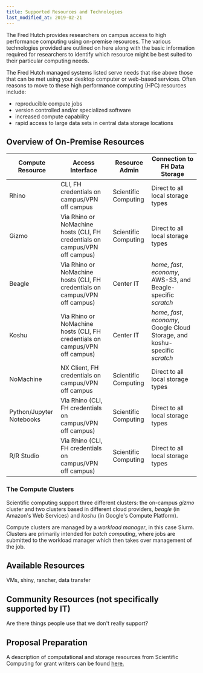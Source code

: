 ```yaml
---
title: Supported Resources and Technologies
last_modified_at: 2019-02-21
---
```


The Fred Hutch provides researchers on campus access to high performance computing using on-premise resources.  The various technologies provided are outlined on here along with the basic information required for researchers to identify which resource might be best suited to their particular computing needs.

The Fred Hutch managed systems listed serve needs that rise above those that can be met using your desktop computer or web-based services. Often reasons to move
to these high performance computing (HPC) resources include:

  - reproducible compute jobs
  - version controlled and/or specialized software
  - increased compute capability
  - rapid access to large data sets in central data storage locations

## Overview of On-Premise Resources

Compute Resource | Access Interface | Resource Admin | Connection to FH Data Storage
--- | --- | --- | ---
Rhino | CLI, FH credentials on campus/VPN off campus | Scientific Computing | Direct to all local storage types
Gizmo | Via Rhino or NoMachine hosts (CLI, FH credentials on campus/VPN off campus) | Scientific Computing | Direct to all local storage types
Beagle | Via Rhino or NoMachine hosts (CLI, FH credentials on campus/VPN off campus) | Center IT | _home_, _fast_, _economy_, AWS-S3, and Beagle-specific _scratch_
Koshu | Via Rhino or NoMachine hosts (CLI, FH credentials on campus/VPN off campus) | Center IT | _home_, _fast_, _economy_, Google Cloud Storage, and koshu-specific _scratch_
NoMachine | NX Client, FH credentials on campus/VPN off campus | Scientific Computing | Direct to all local storage types
Python/Jupyter Notebooks | Via Rhino (CLI, FH credentials on campus/VPN off campus) | Scientific Computing | Direct to all local storage types
R/R Studio | Via Rhino (CLI, FH credentials on campus/VPN off campus) | Scientific Computing | Direct to all local storage types

### The Compute Clusters

Scientific computing support three different clusters: the on-campus _gizmo_ cluster and two clusters based in different cloud providers, _beagle_ (in Amazon's Web Services) and _koshu_ (in Google's Compute Platform).

Compute clusters are managed by a _workload manager_, in this case Slurm.  Clusters are primarily intended for _batch computing_, where jobs are submitted to the workload manager which then takes over management of the job.

## Available Resources
VMs, shiny, rancher, data transfer

## Community Resources (not specifically supported by IT)
Are there things people use that we don't really support?

## Proposal Preparation
A description of computational and storage resources from Scientific Computing for grant writers can be found [here.](/computing/grants_publications/)

<!-- ## Self Service Resources
Jupyterhub, RStudio, db4sci, Galaxy, etc.

## Details on Cluster Nodes

### Resources 
This table is a work in progress.  

Name|Type|Authentication|Authorization|Location
---|---|---|---|---
{%- for resource in site.data.scicomp_resources %}
{{ resource.name }}|{{ resource.type }}|{{ resource.access[0].type }}|{{ resource.access[0].auth }}|{{ resource.location }}
{%- endfor %}

### Cluster Node Tables
{%- for resource in site.data.cluster_nodes %}

### {{ resource.cluster_name | upcase }}
Location: {{ resource.location }}

|Partition|Node Name|Node Count|CPU|Cores|Memory|
|---|:---:|:---:|---:|:---:|:---:|
{%- for node in resource.nodes %}
{{ node.partition }}|{{ node.node_name }}|{{ node.node_count }}|{{ node.processor_manufacturer }} {{ node.processor_model }}|{{ node.cores }}|{{ node.memory_gb }}GB
{%- endfor %}

#### Additional resources

|Node Name|GPU|Network|Local Storage|
|---|---|---|
{%- for node in resource.nodes %}
{{ node.node_name }}|{{node.gpu}}|{{ node.network }}|{{ node.local_storage }}
{%- endfor %}

{%- endfor %}
